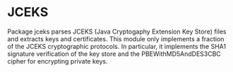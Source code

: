 # JCEKS

Package jceks parses JCEKS (Java Cryptogaphy Extension Key Store)
files and extracts keys and certificates. This module only implements
a fraction of the JCEKS cryptographic protocols. In particular, it
implements the SHA1 signature verification of the key store and the
PBEWithMD5AndDES3CBC cipher for encrypting private keys.
